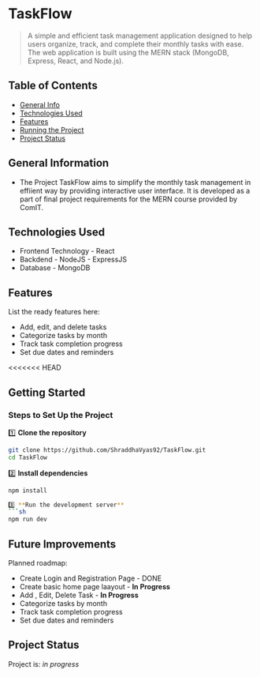 # TaskFlow

> A simple and efficient task management application designed to help users organize, track, and complete their monthly tasks with ease. The web application is built using the MERN stack (MongoDB, Express, React, and Node.js). 

## Table of Contents

- [General Info](#general-information)
- [Technologies Used](#technologies-used)
- [Features](#features)
- [Running the Project](#running-the-project)
- [Project Status](#project-status)


## General Information

- The Project TaskFlow aims to simplify the monthly task management in effiient way by providing interactive user interface. It is developed as a part of final project requirements for the MERN course provided by ComIT.  

## Technologies Used

- Frontend Technology - React
- Backdend  - NodeJS - ExpressJS
- Database - MongoDB

## Features

List the ready features here:

- Add, edit, and delete tasks
- Categorize tasks by month
- Track task completion progress
- Set due dates and reminders

<<<<<<< HEAD
## Getting Started

### Steps to Set Up the Project  

1️⃣ **Clone the repository**  
```sh
git clone https://github.com/ShraddhaVyas92/TaskFlow.git
cd TaskFlow
```

2️⃣ **Install dependencies**  
```sh
npm install

3️⃣ **Run the development server**  
```sh
npm run dev
```
## Future Improvements

Planned roadmap:

- Create Login and Registration Page - DONE
- Create basic home page laayout - **In Progress**
- Add , Edit, Delete Task - **In Progress**
- Categorize tasks by month
- Track task completion progress
- Set due dates and reminders

## Project Status

Project is: _in progress_
